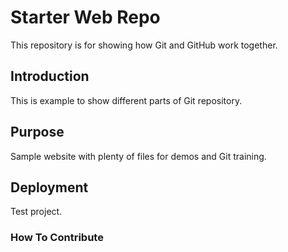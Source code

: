 # Starter Web Repo

This repository is for showing how Git and GitHub work together.

## Introduction

This is example to show different parts of Git repository.

## Purpose

Sample website with plenty of files for demos and Git training.


## Deployment
Test project.

### How To Contribute
